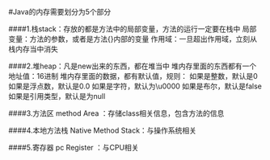 #Java的内存需要划分为5个部分

####1.栈stack：存放的都是方法中的局部变量，方法的运行一定要在栈中
    局部变量：方法的参数，或者是方法{}内部的变量
    作用域：一旦超出作用域，立刻从栈内存当中消失
    
####2.堆heap：凡是new出来的东西，都在堆当中
    堆内存里面的东西都有一个地址值：16进制
    堆内存里面的数据，都有默认值，规则：
        如果是整数，默认是0
        如果是浮点数，默认是0.0
        如果是字符，默认为\u0000
        如果是布尔，默认是false
        如果是引用类型，默认是为null
        
####3.方法区 method Area ：存储class相关信息，包含方法的信息

####4.本地方法栈 Native Method Stack：与操作系统相关

####5.寄存器 pc Register ：与CPU相关